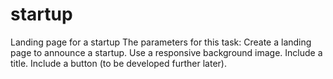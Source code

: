 # startup
Landing page for a startup
The parameters for this task: 
Create a landing page to announce a startup. 
Use a responsive background image. 
Include a title. 
Include a button (to be developed further later). 
